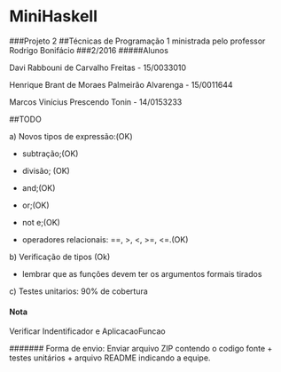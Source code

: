 # MiniHaskell
###Projeto 2
##Técnicas de Programação 1 ministrada pelo professor Rodrigo Bonifácio
###2/2016
#####Alunos 

Davi Rabbouni de Carvalho Freitas - 15/0033010

Henrique Brant de Moraes Palmeirão Alvarenga - 15/0011644

Marcos Vinícius Prescendo Tonin - 14/0153233

##TODO

a) Novos tipos de expressão:(OK)

* subtração;(OK)

* divisão; (OK)

* and;(OK)

* or;(OK)

* not e;(OK) 

* operadores relacionais: ==, >, <, >=, <=.(OK)

b) Verificação de tipos  (Ok)

- lembrar que as funções devem ter os argumentos formais tirados

c) Testes unitarios: 90% de cobertura
#### Nota
Verificar Indentificador e 	AplicacaoFuncao

####### Forma de envio:
Enviar arquivo ZIP contendo o codigo fonte + testes unitários + arquivo README indicando a equipe. 
